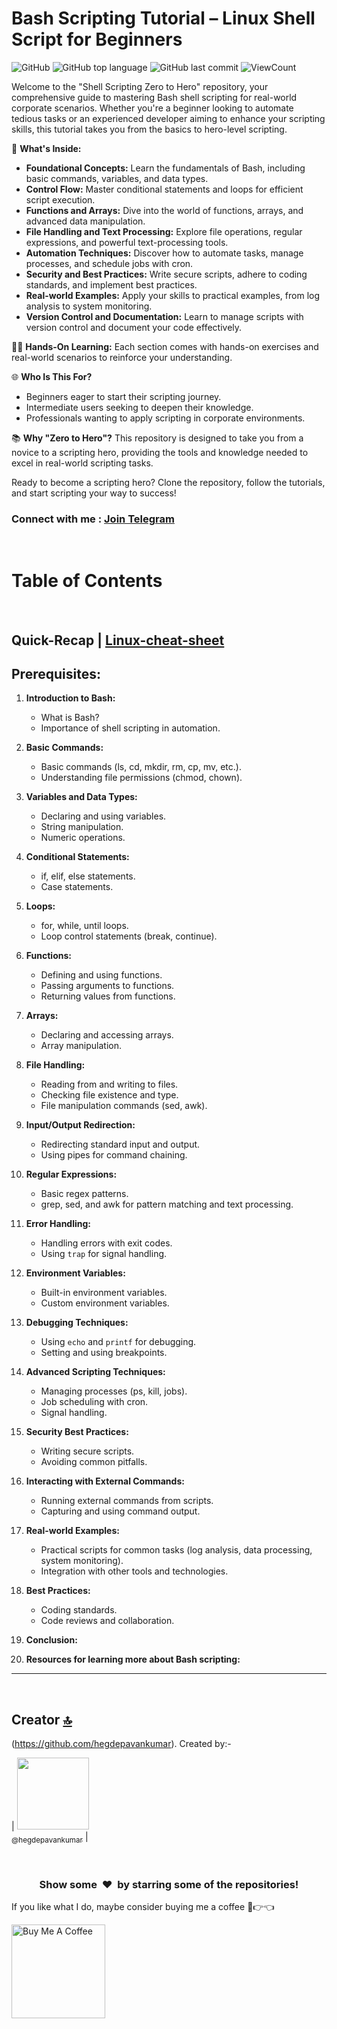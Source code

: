 # Bash Scripting Tutorial – Linux Shell Script for Beginners

![GitHub](https://img.shields.io/github/license/hegdepavankumar/shell-scripting-zero-to-hero?style=flat)
![GitHub top language](https://img.shields.io/github/languages/top/hegdepavankumar/shell-scripting-zero-to-hero?style=flat)
![GitHub last commit](https://img.shields.io/github/last-commit/hegdepavankumar/shell-scripting-zero-to-hero?style=flat)
![ViewCount](https://views.whatilearened.today/views/github/hegdepavankumar/shell-scripting-zero-to-hero.svg?cache=remove)


Welcome to the "Shell Scripting Zero to Hero" repository, your comprehensive guide to mastering Bash shell scripting for real-world corporate scenarios. Whether you're a beginner looking to automate tedious tasks or an experienced developer aiming to enhance your scripting skills, this tutorial takes you from the basics to hero-level scripting.

🚀 **What's Inside:**
- **Foundational Concepts:** Learn the fundamentals of Bash, including basic commands, variables, and data types.
- **Control Flow:** Master conditional statements and loops for efficient script execution.
- **Functions and Arrays:** Dive into the world of functions, arrays, and advanced data manipulation.
- **File Handling and Text Processing:** Explore file operations, regular expressions, and powerful text-processing tools.
- **Automation Techniques:** Discover how to automate tasks, manage processes, and schedule jobs with cron.
- **Security and Best Practices:** Write secure scripts, adhere to coding standards, and implement best practices.
- **Real-world Examples:** Apply your skills to practical examples, from log analysis to system monitoring.
- **Version Control and Documentation:** Learn to manage scripts with version control and document your code effectively.

👩‍💻 **Hands-On Learning:** Each section comes with hands-on exercises and real-world scenarios to reinforce your understanding.

🌐 **Who Is This For?**
- Beginners eager to start their scripting journey.
- Intermediate users seeking to deepen their knowledge.
- Professionals wanting to apply scripting in corporate environments.

📚 **Why "Zero to Hero"?**
This repository is designed to take you from a novice to a scripting hero, providing the tools and knowledge needed to excel in real-world scripting tasks.

Ready to become a scripting hero? Clone the repository, follow the tutorials, and start scripting your way to success!
### Connect with me : [Join Telegram](https://t.me/resourcehub1)


<br>


# Table of Contents
<br>

## Quick-Recap | [Linux-cheat-sheet](https://github.com/hegdepavankumar/A-Shell-Script/blob/main/Tutorial-Files/Linux-cheat-sheet.md)
## **Prerequisites:**

1. **Introduction to Bash:**
   - What is Bash?
   - Importance of shell scripting in automation.

2. **Basic Commands:**
   - Basic commands (ls, cd, mkdir, rm, cp, mv, etc.).
   - Understanding file permissions (chmod, chown).

3. **Variables and Data Types:**
   - Declaring and using variables.
   - String manipulation.
   - Numeric operations.

4. **Conditional Statements:**
   - if, elif, else statements.
   - Case statements.

5. **Loops:**
   - for, while, until loops.
   - Loop control statements (break, continue).

6. **Functions:**
   - Defining and using functions.
   - Passing arguments to functions.
   - Returning values from functions.

7. **Arrays:**
   - Declaring and accessing arrays.
   - Array manipulation.

8. **File Handling:**
   - Reading from and writing to files.
   - Checking file existence and type.
   - File manipulation commands (sed, awk).

9. **Input/Output Redirection:**
   - Redirecting standard input and output.
   - Using pipes for command chaining.

10. **Regular Expressions:**
    - Basic regex patterns.
    - grep, sed, and awk for pattern matching and text processing.

11. **Error Handling:**
    - Handling errors with exit codes.
    - Using `trap` for signal handling.

12. **Environment Variables:**
    - Built-in environment variables.
    - Custom environment variables.

13. **Debugging Techniques:**
    - Using `echo` and `printf` for debugging.
    - Setting and using breakpoints.

14. **Advanced Scripting Techniques:**
    - Managing processes (ps, kill, jobs).
    - Job scheduling with cron.
    - Signal handling.

15. **Security Best Practices:**
    - Writing secure scripts.
    - Avoiding common pitfalls.

16. **Interacting with External Commands:**
    - Running external commands from scripts.
    - Capturing and using command output.

17. **Real-world Examples:**
    - Practical scripts for common tasks (log analysis, data processing, system monitoring).
    - Integration with other tools and technologies.

18. **Best Practices:**
    - Coding standards.
    - Code reviews and collaboration.

19. **Conclusion:**
20. **Resources for learning more about Bash scripting:**




<hr>
   
<br>

## Creator [🔝](Images-for-GNS3-and-EVE-NG)

(https://github.com/hegdepavankumar). Created by:-

| [<img src="https://github.com/hegdepavankumar.png?size=115" width="115"><br><sub>@hegdepavankumar</sub>](https://github.com/hegdepavankumar) |

<br>
<h3 align="center">Show some &nbsp;❤️&nbsp; by starring some of the repositories!</h3>
 <!-- Support Me --> 
If you like what I do, maybe consider buying me a coffee 🥺👉👈

<a href="https://www.buymeacoffee.com/hegdepavankumar" target="_blank"><img src="https://cdn.buymeacoffee.com/buttons/v2/default-red.png" alt="Buy Me A Coffee" width="150" ></a> 
